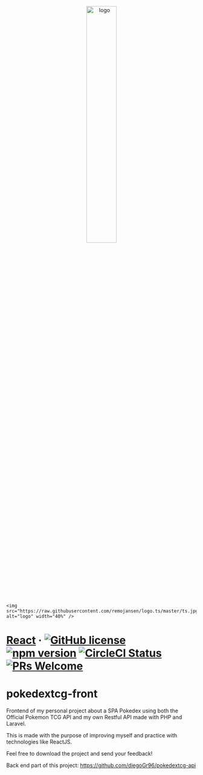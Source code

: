 <p align="center">
  <img src="https://3ulsmb4eg8vz37c0vz2si64j-wpengine.netdna-ssl.com/wp-content/uploads/2019/05/react-native-UX-design.gif" alt="logo" width="40%" />
  
    <img src="https://raw.githubusercontent.com/remojansen/logo.ts/master/ts.jpg" alt="logo" width="40%" />
  
</p>

# [React](https://reactjs.org/) &middot; [![GitHub license](https://img.shields.io/badge/license-MIT-blue.svg)](https://github.com/facebook/react/blob/master/LICENSE) [![npm version](https://img.shields.io/npm/v/react.svg?style=flat)](https://www.npmjs.com/package/react) [![CircleCI Status](https://circleci.com/gh/facebook/react.svg?style=shield&circle-token=:circle-token)](https://circleci.com/gh/facebook/react) [![PRs Welcome](https://img.shields.io/badge/PRs-welcome-brightgreen.svg)](https://reactjs.org/docs/how-to-contribute.html#your-first-pull-request)

# pokedextcg-front
Frontend of my personal project about a SPA Pokedex using both the Official Pokemon TCG API and my own Restful API made with PHP and Laravel.

This is made with the purpose of improving myself and practice with technologies like ReactJS.

Feel free to download the project and send your feedback!


Back end part of this project: https://github.com/diegoGr96/pokedextcg-api
